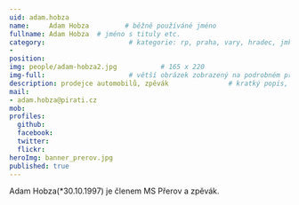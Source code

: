 ```yaml
---
uid: adam.hobza
name:     Adam Hobza         # běžně používáné jméno
fullname: Adam Hobza  # jméno s tituly etc.
category:                     # kategorie: rp, praha, vary, hradec, jmk, senat
- 
position:
img: people/adam-hobza2.jpg           # 165 x 220
img-full:                     # větší obrázek zobrazený na podrobném profilu
description: prodejce automobilů, zpěvák               # kratký popis, max 160 znaků
mail:
- adam.hobza@pirati.cz
mob:         
profiles:
  github:
  facebook:       
  twitter:        
  flickr:       
heroImg: banner_prerov.jpg
published: true
---
```

Adam Hobza(*30.10.1997) je členem MS Přerov a zpěvák.
